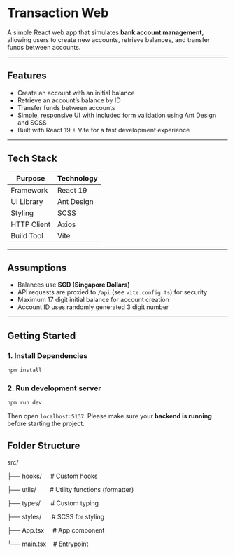 # Transaction Web

A simple React web app that simulates **bank account management**, allowing users to create new accounts, retrieve balances, and transfer funds between accounts.

---

## Features

- Create an account with an initial balance  
- Retrieve an account’s balance by ID  
- Transfer funds between accounts
- Simple, responsive UI with included form validation using Ant Design and SCSS
- Built with React 19 + Vite for a fast development experience  

---

## Tech Stack

| Purpose | Technology |
|----------|-------------|
| Framework | React 19 |
| UI Library | Ant Design |
| Styling | SCSS |
| HTTP Client | Axios |
| Build Tool | Vite |

---

## Assumptions

- Balances use **SGD (Singapore Dollars)**  
- API requests are proxied to `/api` (see `vite.config.ts`) for security
- Maximum 17 digit initial balance for account creation
- Account ID uses randomly generated 3 digit number

---

## Getting Started

### 1. Install Dependencies
```bash
npm install
```

### 2. Run development server
```bash
npm run dev
```
Then open `localhost:5137`. Please make sure your **backend is running** before starting the project.

## Folder Structure
src/

 ├── hooks/ &nbsp;&nbsp;&nbsp;&nbsp;# Custom hooks
 
 ├── utils/ &nbsp;&nbsp;&nbsp;&nbsp;&nbsp;&nbsp;&nbsp;# Utility functions (formatter)
 
 ├── types/ &nbsp;&nbsp;&nbsp;&nbsp;&nbsp;# Custom typing
 
 ├── styles/ &nbsp;&nbsp;&nbsp;&nbsp;&nbsp;# SCSS for styling
 
 ├── App.tsx &nbsp;&nbsp;&nbsp;&nbsp;# App component
 
 └── main.tsx &nbsp;&nbsp;&nbsp;# Entrypoint
 



